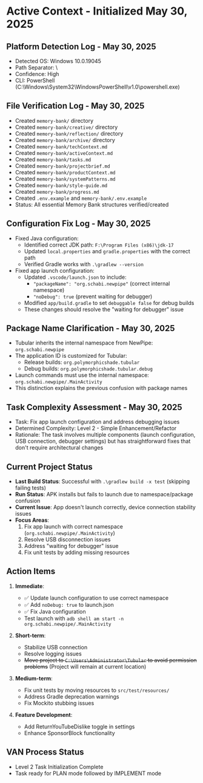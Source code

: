 # Active Context - Initialized May 30, 2025

## Platform Detection Log - May 30, 2025
- Detected OS: Windows 10.0.19045
- Path Separator: \
- Confidence: High
- CLI: PowerShell (C:\Windows\System32\WindowsPowerShell\v1.0\powershell.exe)

## File Verification Log - May 30, 2025
- Created `memory-bank/` directory
- Created `memory-bank/creative/` directory
- Created `memory-bank/reflection/` directory
- Created `memory-bank/archive/` directory
- Created `memory-bank/techContext.md`
- Created `memory-bank/activeContext.md`
- Created `memory-bank/tasks.md`
- Created `memory-bank/projectbrief.md`
- Created `memory-bank/productContext.md`
- Created `memory-bank/systemPatterns.md`
- Created `memory-bank/style-guide.md`
- Created `memory-bank/progress.md`
- Created `.env.example` and `memory-bank/.env.example`
- Status: All essential Memory Bank structures verified/created

## Configuration Fix Log - May 30, 2025
- Fixed Java configuration:
  - Identified correct JDK path: `F:\Program Files (x86)\jdk-17`
  - Updated `local.properties` and `gradle.properties` with the correct path
  - Verified Gradle works with `.\gradlew --version`
- Fixed app launch configuration:
  - Updated `.vscode/launch.json` to include:
    - `"packageName": "org.schabi.newpipe"` (correct internal namespace)
    - `"noDebug": true` (prevent waiting for debugger)
  - Modified `app/build.gradle` to set `debuggable false` for debug builds
  - These changes should resolve the "waiting for debugger" issue

## Package Name Clarification - May 30, 2025
- Tubular inherits the internal namespace from NewPipe: `org.schabi.newpipe`
- The application ID is customized for Tubular:
  - Release builds: `org.polymorphicshade.tubular`
  - Debug builds: `org.polymorphicshade.tubular.debug`
- Launch commands must use the internal namespace: `org.schabi.newpipe/.MainActivity`
- This distinction explains the previous confusion with package names

## Task Complexity Assessment - May 30, 2025
- Task: Fix app launch configuration and address debugging issues
- Determined Complexity: Level 2 - Simple Enhancement/Refactor
- Rationale: The task involves multiple components (launch configuration, USB connection, debugger settings) but has straightforward fixes that don't require architectural changes

## Current Project Status
- **Last Build Status**: Successful with `.\gradlew build -x test` (skipping failing tests)
- **Run Status**: APK installs but fails to launch due to namespace/package confusion
- **Current Issue**: App doesn't launch correctly, device connection stability issues
- **Focus Areas**: 
  1. Fix app launch with correct namespace (`org.schabi.newpipe/.MainActivity`)
  2. Resolve USB disconnection issues
  3. Address "waiting for debugger" issue
  4. Fix unit tests by adding missing resources
  
## Action Items
1. **Immediate**: 
   - ✅ Update launch configuration to use correct namespace
   - ✅ Add `noDebug: true` to launch.json
   - ✅ Fix Java configuration
   - Test launch with `adb shell am start -n org.schabi.newpipe/.MainActivity`

2. **Short-term**:
   - Stabilize USB connection
   - Resolve logging issues
   - ~~Move project to `C:\Users\Administrator\Tubular` to avoid permission problems~~ (Project will remain at current location)

3. **Medium-term**:
   - Fix unit tests by moving resources to `src/test/resources/`
   - Address Gradle deprecation warnings
   - Fix Mockito stubbing issues

4. **Feature Development**:
   - Add ReturnYouTubeDislike toggle in settings
   - Enhance SponsorBlock functionality

## VAN Process Status
- Level 2 Task Initialization Complete
- Task ready for PLAN mode followed by IMPLEMENT mode 
